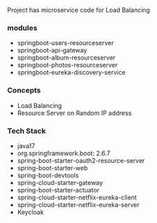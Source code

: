 Project has microservice code for Load Balancing

### modules
- springboot-users-resourceserver
- springboot-api-gateway
- springboot-album-resourceserver
- springboot-photos-resourceserver
- springboot-eureka-discovery-service

### Concepts
- Load Balancing
- Resource Server on Random IP address

### Tech Stack
- java17
- org.springframework.boot: 2.6.7
- spring-boot-starter-oauth2-resource-server
- spring-boot-starter-web
- spring-boot-devtools
- spring-cloud-starter-gateway
- spring-boot-starter-actuator
- spring-cloud-starter-netflix-eureka-client
- spring-cloud-starter-netflix-eureka-server
- Keycloak
